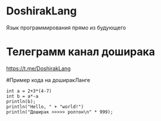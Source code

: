 # DoshirakLang
  Язык программирования прямо из будующего
# Телеграмм канал доширака
  https://t.me/DoshirakLang

#Пример кода на доширакЛанге
```Doshirak
int a = 2+3*(4-7)
int b = a*-a
println(b);
println("Hello, " + "world!")
println("Доширак >>>>> ролтон\n" * 999);
```
